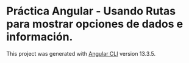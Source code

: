 # Práctica Angular - Usando Rutas para mostrar opciones de dados e información.

This project was generated with [Angular CLI](https://github.com/angular/angular-cli) version 13.3.5.
